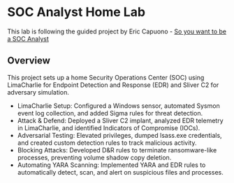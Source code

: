 # SOC Analyst Home Lab 
This lab is following the guided project by Eric Capuono - [So you want to be a SOC Analyst](https://blog.ecapuano.com/p/so-you-want-to-be-a-soc-analyst-intro)

## Overview
This project sets up a home Security Operations Center (SOC) using LimaCharlie for Endpoint Detection and Response (EDR) and Sliver C2 for adversary simulation.

- LimaCharlie Setup: Configured a Windows sensor, automated Sysmon event log collection, and added Sigma rules for threat detection.
- Attack & Defend: Deployed a Sliver C2 implant, analyzed EDR telemetry in LimaCharlie, and identified Indicators of Compromise (IOCs).
- Adversarial Testing: Elevated privileges, dumped lsass.exe credentials, and created custom detection rules to track malicious activity.
- Blocking Attacks: Developed D&R rules to terminate ransomware-like processes, preventing volume shadow copy deletion.
- Automating YARA Scanning: Implemented YARA and EDR rules to automatically detect, scan, and alert on suspicious files and processes.
